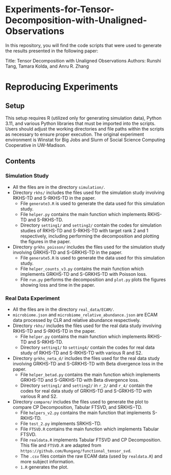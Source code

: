 # Experiments-for-Tensor-Decomposition-with-Unaligned-Observations

In this repository, you will find the code scripts that were used to generate the results presented in the following paper:

Title: Tensor Decomposition with Unaligned Observations
Authors: Runshi Tang, Tamara Kolda, and Anru R. Zhang

# Reproducing Experiments

## Setup

This setup requires R (utilized only for generating simulation data), Python 3.11, and various Python libraries that must be imported into the scripts. Users should adjust the working directories and file paths within the scripts as necessary to ensure proper execution. The original experiment environment is Winstat for Big Jobs and Slurm of Social Science Computing Cooperative in UW-Madison. 

## Contents

### Simulation Study

* All the files are in the directory `simulation/`. 
* Directory `rkhs/` includes the files used for the simulation study involving RKHS-TD and S-RKHS-TD in the paper.
  - File `generate3.R` is used to generate the data used for this simulation study.  
  - File `helper.py` contains the main function which implements RKHS-TD and S-RKHS-TD.
  - Directory `setting1/` and `setting2/` contain the codes for simulation studies of RKHS-TD and S-RKHS-TD with target rank 2 and 1 respectively, including performing the decomposition and plotting the figures in the paper. 
* Directory `grkhs_poisson/` includes the files used for the simulation study involving GRKHS-TD and S-GRKHS-TD in the paper.
  - File `generate5.R` is used to generate the data used for this simulation study.  
  - File `helper_counts_v3.py` contains the main function which implements GRKHS-TD and S-GRKHS-TD with Poisson loss.
  - File `run.py` performs the decomposition and `plot.py` plots the figures showing loss and time in the paper.

### Real Data Experiment

* All the files are in the directory `real_data/ECAM/`.
* `microbiome.json` and `microbiome_relative_abundance.json` are ECAM data processed by CLR and relative abundance respectively.
* Directory `rkhs/` includes the files used for the real data study involving RKHS-TD and S-RKHS-TD in the paper.
  - File `helper.py` contains the main function which implements RKHS-TD and S-RKHS-TD.
  - Directory `setting1/` to `setting4/` contain the codes for real data study of RKHS-TD and S-RKHS-TD with various R and S2.
* Directory `grkhs_neta_d/` includes the files used for the real data study involving GRKHS-TD and S-GRKHS-TD with Beta divergence loss in the paper.
  - File `helper_betad.py` contains the main function which implements GRKHS-TD and S-GRKHS-TD with Beta divergence loss.
  - Directory `setting1/` and `setting2/` in `r_2/` and `r_4/` contain the codes for real data study of GRKHS-TD and S-GRKHS-TD with various R and S2.
* Directory `compare/` includes the files used to generate the plot to compare CP Decomposition, Tabular FTSVD, and SRKHS−TD.
  - File `helpers_v2.py` contains the main function that implements S-RKHS-TD.
  - File `test_2.py` implements SRKHS−TD.
  - File `FTSVD.R` contains the main function which implements Tabular FTSVD.
  - File `realdata.R` implements Tabular FTSVD and CP Decomposition. This file and `FTSVD.R` are adapted from `https://github.com/Rungang/functional_tensor_svd`.
  - The `.csv` files contain the raw ECAM data (used by `realdata.R`) and more subject information. 
  - `1.R` generates the plot. 
